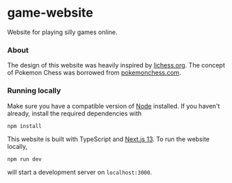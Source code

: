 # game-website
Website for playing silly games online.

### About
The design of this website was heavily inspired by [lichess.org](https://lichess.org/).
The concept of Pokemon Chess was borrowed from [pokemonchess.com](https://pokemonchess.com/).

### Running locally
Make sure you have a compatible version of [Node](https://nodejs.org/en) installed. If you haven't already, install the
required dependencies with
```shell
npm install
```
This website is built with TypeScript and [Next.js 13](https://nextjs.org/docs). To run the website locally,
```shell
npm run dev
```
will start a development server on `localhost:3000`.
